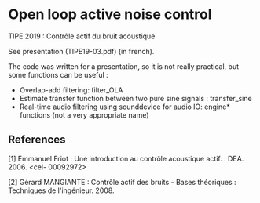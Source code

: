 # Open loop active noise control
TIPE 2019 : Contrôle actif du bruit acoustique

See presentation (TIPE19-03.pdf) (in french).

The code was written for a presentation, so it is not really practical, but some functions can be useful :
* Overlap-add filtering: filter_OLA
* Estimate transfer function between two pure sine signals : transfer_sine
* Real-time audio filtering using sounddevice for audio IO: engine* functions (not a very appropriate name)

## References

[1] Emmanuel Friot : Une introduction au contrôle acoustique actif. : DEA. 2006. <cel-
00092972>
  
[2] Gérard MANGIANTE : Contrôle actif des bruits - Bases théoriques : Techniques de
l'ingénieur. 2008.
